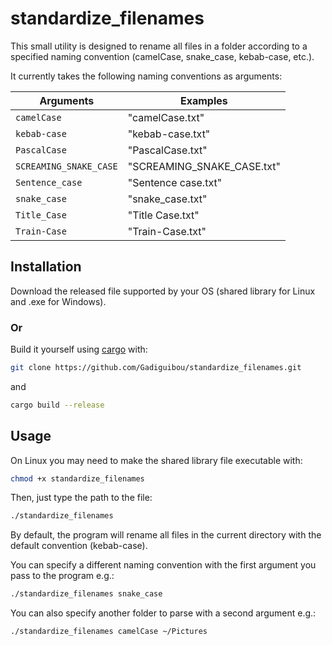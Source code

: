 # standardize_filenames

This small utility is designed to rename all files in a folder according to a specified naming convention (camelCase, snake_case, kebab-case, etc.).

It currently takes the following naming conventions as arguments:

| Arguments              | Examples                   |
| ---------------------- | -------------------------- |
| `camelCase`            | "camelCase.txt"            |
| `kebab-case`           | "kebab-case.txt"           |
| `PascalCase`           | "PascalCase.txt"           |
| `SCREAMING_SNAKE_CASE` | "SCREAMING_SNAKE_CASE.txt" |
| `Sentence_case`        | "Sentence case.txt"        |
| `snake_case`           | "snake_case.txt"           |
| `Title_Case`           | "Title Case.txt"           |
| `Train-Case`           | "Train-Case.txt"           |

## Installation

Download the released file supported by your OS (shared library for Linux and .exe for Windows).

### Or

Build it yourself using [cargo](https://doc.rust-lang.org/cargo/getting-started/installation.html) with:

```bash
git clone https://github.com/Gadiguibou/standardize_filenames.git
```

and

```bash
cargo build --release
```

## Usage

On Linux you may need to make the shared library file executable with:

```bash
chmod +x standardize_filenames
```

Then, just type the path to the file:

```bash
./standardize_filenames
```

By default, the program will rename all files in the current directory with the default convention (kebab-case).

You can specify a different naming convention with the first argument you pass to the program e.g.:

```bash
./standardize_filenames snake_case
```

You can also specify another folder to parse with a second argument e.g.:

```bash
./standardize_filenames camelCase ~/Pictures
```
